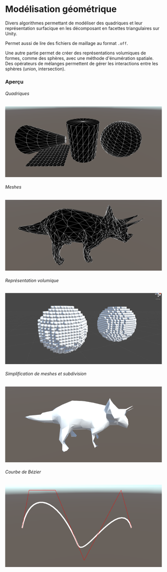 # Modélisation géométrique

Divers algorithmes permettant de modéliser des quadriques et leur représentation surfacique en les décomposant en facettes triangulaires sur Unity.

Permet aussi de lire des fichiers de maillage au format `.off`.

Une autre partie permet de créer des représentations volumiques de formes, comme des sphères, avec une méthode d'énumération spatiale. Des opérateurs de mélanges permettent de gérer les interactions entre les sphères (union, intersection).

### Aperçu

###### Quadriques

![Quadriques](/Images/Formes.png)

###### Meshes

![Meshs](/Images/Maillage.png)

###### Représentation volumique

![Volumes](/Images/Volumes.png)

###### Simplification de meshes et subdivision

![Simplification](/Images/Simplification.png)

###### Courbe de Bézier

![Bézier](/Images/Bezier.png)
